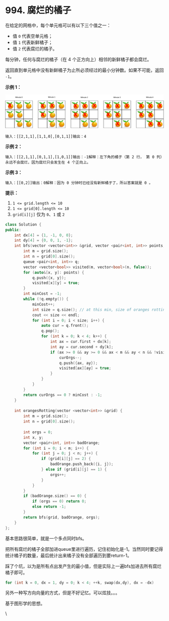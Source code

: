 # 994. 腐烂的橘子



在给定的网格中，每个单元格可以有以下三个值之一：

* 值 `0` 代表空单元格；
* 值 `1` 代表新鲜橘子；
* 值 `2` 代表腐烂的橘子。

每分钟，任何与腐烂的橘子（在 4 个正方向上）相邻的新鲜橘子都会腐烂。

返回直到单元格中没有新鲜橘子为止所必须经过的最小分钟数。如果不可能，返回 `-1`。

**示例 1：**

![](<../../../.gitbook/assets/image (1) (1).png>)

```
输入：[[2,1,1],[1,1,0],[0,1,1]]输出：4
```

**示例 2：**

```
输入：[[2,1,1],[0,1,1],[1,0,1]]输出：-1解释：左下角的橘子（第 2 行， 第 0 列）永远不会腐烂，因为腐烂只会发生在 4 个正向上。
```

**示例 3：**

```
输入：[[0,2]]输出：0解释：因为 0 分钟时已经没有新鲜橘子了，所以答案就是 0 。
```

**提示：**

1. `1 <= grid.length <= 10`
2. `1 <= grid[0].length <= 10`
3. `grid[i][j]` 仅为 `0`、`1` 或 `2`

```cpp
class Solution {
public:
    int dx[4] = {1, -1, 0, 0};
    int dy[4] = {0, 0, 1, -1};
    int bfs(vector <vector<int>> &grid, vector <pair<int, int>> points, int curOrgs) {
        int m = grid.size();
        int n = grid[0].size();
        queue <pair<int, int>> q;
        vector <vector<bool>> visited(m, vector<bool>(n, false));
        for (auto&[x, y]: points) {
            q.push({x, y});
            visited[x][y] = true;
        }
        int minCost = -1;
        while (!q.empty()) {
            minCost++;
            int size = q.size(); // at this min, size of oranges rotting
            cout << size << endl;
            for (int i = 0; i < size; i++) {
                auto cur = q.front();
                q.pop();
                for (int k = 0; k < 4; k++) {
                    int ax = cur.first + dx[k];
                    int ay = cur.second + dy[k];
                    if (ax >= 0 && ay >= 0 && ax < m && ay < n && !visited[ax][ay] && grid[ax][ay] == 1) {
                        curOrgs--;
                        q.push({ax, ay});
                        visited[ax][ay] = true;
                    }
                }
            }
        }
        return curOrgs == 0 ? minCost : -1;
    }

    int orangesRotting(vector <vector<int>> &grid) {
        int m = grid.size();
        int n = grid[0].size();

        int orgs = 0;
        int x, y;
        vector <pair<int, int>> badOrange;
        for (int i = 0; i < m; i++) {
            for (int j = 0; j < n; j++) {
                if (grid[i][j] == 2) {
                    badOrange.push_back({i, j});
                } else if (grid[i][j] == 1) {
                    orgs++;
                }
            }
        }
        if (badOrange.size() == 0) {
            if (orgs == 0) return 0;
            else return -1;
        }
        return bfs(grid, badOrange, orgs);
    }
};
```

基本思路很简单，就是一个多点同时bfs。

把所有腐烂的橘子全部加进queue里进行遍历，记住初始化是-1。当然同时要记得统计橘子的数量，最后统计出来橘子没有全部遍历到要return-1。

踩了个坑，以为是所有点出发产生的最小值，但是实际上一遍bfs加进去所有腐烂橘子即可。

```cpp
for (int k = 0, dx = 1, dy = 0; k < 4; ++k, swap(dx,dy), dx = -dx)
```

另外一种写方向向量的方式，但是不好记忆。可以炫技。。。

基于图形学的思想。

\
